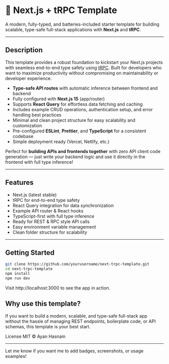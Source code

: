# 🚀 Next.js + tRPC Template

A modern, fully-typed, and batteries-included starter template for building scalable, type-safe full-stack applications with **Next.js** and **tRPC**.

---

## Description

This template provides a robust foundation to kickstart your Next.js projects with seamless end-to-end type safety using [tRPC](https://trpc.io/). Built for developers who want to maximize productivity without compromising on maintainability or developer experience.

- **Type-safe API routes** with automatic inference between frontend and backend
- Fully configured with **Next.js 15** (app/router)
- Supports **React Query** for effortless data fetching and caching
- Includes example CRUD operations, authentication setup, and error handling best practices
- Minimal and clean project structure for easy scalability and customization
- Pre-configured **ESLint**, **Prettier**, and **TypeScript** for a consistent codebase
- Simple deployment ready (Vercel, Netlify, etc.)

Perfect for **building APIs and frontends together** with zero API client code generation — just write your backend logic and use it directly in the frontend with full type inference!

---

## Features

- Next.js (latest stable)
- tRPC for end-to-end type safety
- React Query integration for data synchronization
- Example API router & React hooks
- TypeScript-first with full type inference
- Ready for REST & RPC style API calls
- Easy environment variable management
- Clean folder structure for scalability

---

## Getting Started

```bash
git clone https://github.com/yourusername/next-trpc-template.git
cd next-trpc-template
npm install
npm run dev
```
Visit http://localhost:3000 to see the app in action.

## Why use this template?
If you want to build a modern, scalable, and type-safe full-stack app without the hassle of managing REST endpoints, boilerplate code, or API schemas, this template is your best start.

License
MIT © Ayan Hasnain


---

Let me know if you want me to add badges, screenshots, or usage examples!
